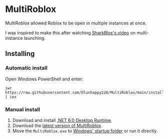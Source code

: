 # MultiRoblox
MultiRoblox allowed Roblox to be open in multiple instances at once.

I was inspired to make this after watching [SharkBlox's video](https://www.youtube.com/watch?v=zUGn49Hjegc) on multi-instance launching.

## Installing
### Automatic install
Open Windows PowerShell and enter:
```
iwr https://raw.githubusercontent.com/Dlunhappy226/MultiRoblox/main/install.ps1 | iex
```
### Manual install
1. Download and install [.NET 6.0 Desktop Runtime](https://dotnet.microsoft.com/en-us/download/dotnet/thank-you/runtime-6.0.36-windows-x64-installer).
2. Download the [latest version of MultiRoblox](https://github.com/bloxstraplabs/bloxstrap/releases/latest).
3. Move the `MultiRoblox.exe` to [Windows' startup folder](https://www.dell.com/support/kbdoc/en-us/000124550/how-to-add-app-to-startup-in-windows-10) or run it directly.
